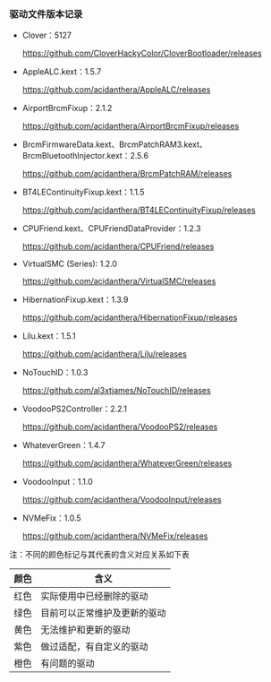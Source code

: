 ### 驱动文件版本记录



- Clover：5127

  https://github.com/CloverHackyColor/CloverBootloader/releases



- AppleALC.kext：1.5.7

  https://github.com/acidanthera/AppleALC/releases

  

- AirportBrcmFixup：2.1.2

  https://github.com/acidanthera/AirportBrcmFixup/releases

  

- BrcmFirmwareData.kext、BrcmPatchRAM3.kext、BrcmBluetoothInjector.kext：2.5.6

  https://github.com/acidanthera/BrcmPatchRAM/releases

  

- BT4LEContinuityFixup.kext：1.1.5

  https://github.com/acidanthera/BT4LEContinuityFixup/releases

  

- CPUFriend.kext、CPUFriendDataProvider：1.2.3

  https://github.com/acidanthera/CPUFriend/releases

  

- VirtualSMC (Series): 1.2.0

  https://github.com/acidanthera/VirtualSMC/releases

  

- HibernationFixup.kext：1.3.9

  https://github.com/acidanthera/HibernationFixup/releases

  

- Lilu.kext：1.5.1

  https://github.com/acidanthera/Lilu/releases

  

- NoTouchID：1.0.3

  https://github.com/al3xtjames/NoTouchID/releases

  

- VoodooPS2Controller：2.2.1

  https://github.com/acidanthera/VoodooPS2/releases

  

- WhateverGreen：1.4.7

  https://github.com/acidanthera/WhateverGreen/releases



- VoodooInput：1.1.0

  https://github.com/acidanthera/VoodooInput/releases



- NVMeFix：1.0.5

  https://github.com/acidanthera/NVMeFix/releases



注：不同的颜色标记与其代表的含义对应关系如下表

| 颜色 | 含义                         |
| ---- | ---------------------------- |
| 红色 | 实际使用中已经删除的驱动     |
| 绿色 | 目前可以正常维护及更新的驱动 |
| 黄色 | 无法维护和更新的驱动         |
| 紫色 | 做过适配，有自定义的驱动     |
| 橙色 | 有问题的驱动                 |

